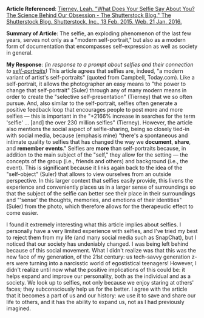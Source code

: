 <p><strong>Article Referenced</strong>: <a href="http://www.shutterstock.com/blog/what-does-your-selfie-say-about-you-the-science-behind-our-obsession">Tierney, Leah. "What Does Your Selfie Say About You? The Science Behind Our Obsession - The Shutterstock Blog." The Shutterstock Blog. Shutterstock, Inc., 13 Feb. 2015. Web. 21 Jan. 2016.</a></p><p><strong>Summary of Article</strong>: The selfie, an exploding phenomenon of the last few years, serves not only as a "modern self-portrait," but also as a modern form of documentation that encompasses self-expression as well as society in general.</p><p><strong>My Response</strong>: <em>(in response to a prompt about selfies and their connection to <a href="http://truecenterpublishing.com/photopsy/selfportraits.htm">self-portraits</a>)</em> This article agrees that selfies are, indeed, "a modern variant of artist's self-portraits" (quoted from Campbell, Today.com). Like a self-portrait, it allows the photographer an easy means to "the power to change that self-portrait" (Suler) through any of many modern means in order to create the "selective self-presentation" (Tierney) that we so often pursue. And, also similar to the self-portrait, selfies often generate a positive feedback loop that encourages people to post more and more selfies &mdash; this is important in the "+2166% increase in searches for the term 'selfie' ... [and] the over 230 million selfies" (Tierney). However, the article also mentions the social aspect of selfie-sharing, being so closely tied-in with social media, because (emphasis mine) "there's a spontaneous and intimate quality to selfies that has changed the way we <strong>document</strong>, <strong>share</strong>, and <strong>remember events</strong>." Selfies are <strong>more</strong> than self-portraits because, in addition to the main subject of the "self," they allow for the setting &mdash; the concepts of the group (i.e., friends and others) and background (i.e., the event). This is significant because it links again back to the idea of the "self-object" (Suler) that allows to view ourselves from an outside perspective. In this larger context that selfies easily provide, this livens the experience and conveniently places us in a larger sense of surroundings so that the subject of the selfie can better see their place in their surroundings and "'sense' the thoughts, memories, and emotions of their identities" (Suler) from the photo, which therefore allows for the therapeudic effect to come easier.</p><p> I found it extremely interesting what this article implies about selfies. I personally have a very limited experience with selfies, and I've tried my best to reject them from my life (and many social media such as SnapChat), but I noticed that our society has undeniably changed. I was being left behind because of this social movement. What I didn't realize was that this was the new face of my generation, of the 21st century: us tech-savvy generation z-ers were turning into a narcisstic world of egostistical teenagers! However, I didn't realize until now what the positive implications of this could be: it helps expand and improve our personality, both as the individual and as a society. We look up to selfies, not only because we enjoy staring at others' faces; they subconsciously help us for the better. I agree with the article that it becomes a part of us and our history: we use it to save and share our life to others, and it has the ability to expand us, not as I had previously imagined.</p>